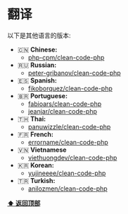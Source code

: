 
# 翻译

以下是其他语言的版本:

* :cn: **Chinese:**
  * [php-cpm/clean-code-php](https://github.com/php-cpm/clean-code-php)
* :ru: **Russian:**
  * [peter-gribanov/clean-code-php](https://github.com/peter-gribanov/clean-code-php)
* :es: **Spanish:**
  * [fikoborquez/clean-code-php](https://github.com/fikoborquez/clean-code-php)
* :brazil: **Portuguese:**
  * [fabioars/clean-code-php](https://github.com/fabioars/clean-code-php)
  * [jeanjar/clean-code-php](https://github.com/jeanjar/clean-code-php/tree/pt-br)
* :thailand: **Thai:**
  * [panuwizzle/clean-code-php](https://github.com/panuwizzle/clean-code-php)
* :fr: **French:**
  * [errorname/clean-code-php](https://github.com/errorname/clean-code-php)
* :vietnam: **Vietnamese**
  * [viethuongdev/clean-code-php](https://github.com/viethuongdev/clean-code-php)
* :kr: **Korean:**
  * [yujineeee/clean-code-php](https://github.com/yujineeee/clean-code-php)
* :tr: **Turkish:**
  * [anilozmen/clean-code-php](https://github.com/anilozmen/clean-code-php)

**[⬆ 返回顶部](#目录)**
